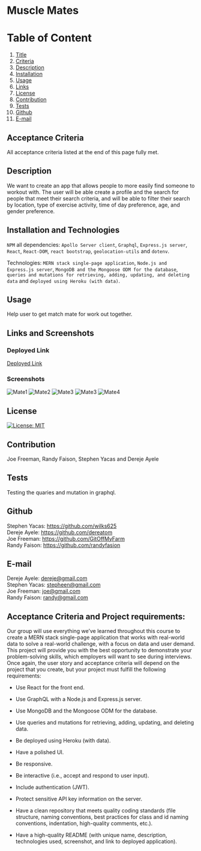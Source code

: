 # Muscle Mates
  
  # Table of Content
  1. [Title](#Title)
  2. [Criteria](#Criteria)
  3. [Description](#Description)
  4. [Installation](#Installation)
  5. [Usage](#Usage)
  6. [Links](#Links)
  7. [License](#License)
  8. [Contribution](#Contribution)
  9. [Tests](#Tests)
  10. [Github](#Github)
  11. [E-mail](#Email)  
  
  ## Acceptance Criteria
  All acceptance criteria listed at the end of this page fully met.
  ## Description
  We want to create an app that allows people to more easily find someone to workout with. The user will be able create a profile and the search for people that meet their search criteria, and will be able to filter their search by location, type of exercise activity, time of day preference, age, and gender preference.
  
  ## Installation and Technologies

  `NPM` all dependencies: `Apollo Server client`, `Graphql`, `Express.js server`, `React`, `React-DOM`, `react bootstrap`, `geolocation-utils` and `dotenv`.</br>

  Technologies: `MERN stack single-page application`, `Node.js and Express.js server`, `MongoDB and the Mongoose ODM for the database`, `queries and mutations for retrieving, adding, updating, and deleting data` and `deployed using Heroku (with data)`.

  ## Usage
  
  Help user to get match mate for work out together.

  ## Links and Screenshots

   ### Deployed Link

 [Deployed Link](https://intense-peak-98981.herokuapp.com/)

   ### Screenshots

![Mate1](https://user-images.githubusercontent.com/77940481/128371896-2f189b02-a2e8-4f7f-9bc9-af69a5daf267.JPG) 
![Mate2](https://user-images.githubusercontent.com/77940481/128371929-cee09477-c961-485a-a11b-7c966c74ac9e.JPG) 
![Mate3](https://user-images.githubusercontent.com/77940481/128371947-0b0ba769-0d71-463a-bf49-047d419242a7.JPG) 
![Mate3](https://user-images.githubusercontent.com/77940481/128371947-0b0ba769-0d71-463a-bf49-047d419242a7.JPG) 
![Mate4](https://user-images.githubusercontent.com/77940481/128371991-979f0a18-a199-4b0d-8630-23426e4dc2e2.JPG)
  
  ## License
  [![License: MIT](https://img.shields.io/badge/License-MIT-yellow.svg)](https://opensource.org/licenses/MIT)
  
  ## Contribution
  Joe Freeman, Randy Faison, Stephen Yacas and Dereje Ayele
  
  ## Tests
  Testing the quaries and mutation in graphql.
  
  ## Github
  Stephen Yacas: https://github.com/wilks625 </br>
  Dereje Ayele: https://github.com/dereatom </br>
  Joe Freeman: https://github.com/GitOffMyFarm </br>
  Randy Faison: https://github.com/randyfasion </br>
  
  ## E-mail

  Dereje Ayele: dereje@gmail.com </br>
  Stephen Yacas: stepheen@gmail.com </br>
  Joe Freeman: joe@gmail.com </br>
  Randy Faison: randy@gmail.com <br>


  ## Acceptance Criteria and Project requirements:
  Our group will use everything we’ve learned throughout this course to create a MERN stack single-page application that works with real-world data to solve a real-world challenge, with a focus on data and user demand. This project will provide you with the best opportunity to demonstrate your problem-solving skills, which employers will want to see during interviews. Once again, the user story and acceptance criteria will depend on the project that you create, but your project must fulfill the following requirements:

* Use React for the front end.

* Use GraphQL with a Node.js and Express.js server.

* Use MongoDB and the Mongoose ODM for the database.

* Use queries and mutations for retrieving, adding, updating, and deleting data.

* Be deployed using Heroku (with data).

* Have a polished UI.

* Be responsive.

* Be interactive (i.e., accept and respond to user input).

* Include authentication (JWT).

* Protect sensitive API key information on the server.

* Have a clean repository that meets quality coding standards (file structure, naming conventions, best practices for class and id naming conventions, indentation, high-quality comments, etc.).

* Have a high-quality README (with unique name, description, technologies used, screenshot, and link to deployed application).
